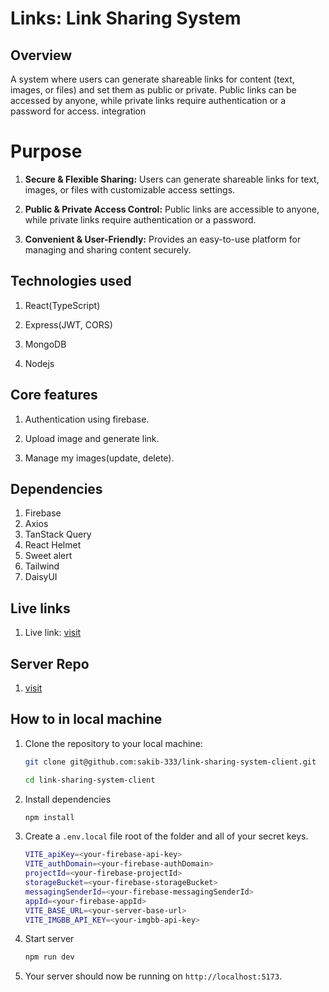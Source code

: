 # Links: Link Sharing System

## Overview

A system where users can generate shareable links for content (text, images, or files) and set them as public or private. Public links can be accessed by anyone, while private links require authentication or a password for access.
integration

# Purpose

1. **Secure & Flexible Sharing:** Users can generate shareable links for text, images, or files with customizable access settings.

2. **Public & Private Access Control:** Public links are accessible to anyone, while private links require authentication or a password.

3. **Convenient & User-Friendly:** Provides an easy-to-use platform for managing and sharing content securely.

## Technologies used

1. React(TypeScript)

2. Express(JWT, CORS)

3. MongoDB

4. Nodejs

## Core features

1. Authentication using firebase.

2. Upload image and generate link.

3. Manage my images(update, delete).

## Dependencies

1. Firebase
2. Axios
3. TanStack Query
4. React Helmet
5. Sweet alert
6. Tailwind
7. DaisyUI

## Live links

1. Live link: [visit](https://link-sharing-system-client.web.app)

## Server Repo

1. [visit](https://github.com/sakib-333/link-sharing-system-server)

## How to in local machine

1. Clone the repository to your local machine:

   ```bash
   git clone git@github.com:sakib-333/link-sharing-system-client.git

   cd link-sharing-system-client
   ```

2. Install dependencies

   ```bash
   npm install
   ```

3. Create a `.env.local` file root of the folder and all of your secret keys.

   ```bash
   VITE_apiKey=<your-firebase-api-key>
   VITE_authDomain=<your-firebase-authDomain>
   projectId=<your-firebase-projectId>
   storageBucket=<your-firebase-storageBucket>
   messagingSenderId=<your-firebase-messagingSenderId>
   appId=<your-firebase-appId>
   VITE_BASE_URL=<your-server-base-url>
   VITE_IMGBB_API_KEY=<your-imgbb-api-key>
   ```

4. Start server

   ```bash
   npm run dev
   ```

5. Your server should now be running on `http://localhost:5173`.
